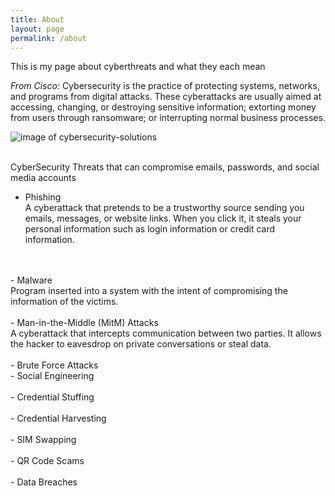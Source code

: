 ```yaml
---
title: About
layout: page
permalink: /about
---
```

This is my page about cyberthreats and what they each mean

*From Cisco:* Cybersecurity is the practice of protecting systems, networks, and programs from digital attacks. 
These cyberattacks are usually aimed at accessing, changing, or destroying sensitive information; 
extorting money from users through ransomware; or interrupting normal business processes.

![image of cybersecurity-solutions](https://www.bitlyft.com/hubfs/Cybersecurity-solutions.jpeg)

<br>
 CyberSecurity Threats that can compromise emails, passwords, and social media accounts


- Phishing<br>
    A cyberattack that pretends to be a trustworthy source sending you emails, messages, or website links. 
    When you click it, it steals your personal information such as login information or credit card information.
<br>
<br>
- Malware<br>
    Program inserted into a system with the intent of compromising the information of the victims.
<br>
<br>
- Man-in-the-Middle (MitM) Attacks<br>
    A cyberattack that intercepts communication between two parties. It allows the hacker to eavesdrop
    on private conversations or steal data.
<br>
<br>
- Brute Force Attacks
<br>
- Social Engineering
<br>
<br>
- Credential Stuffing
<br>
<br>
- Credential Harvesting
<br>
<br>
- SIM Swapping
<br>
<br>
- QR Code Scams
<br>
<br>
- Data Breaches

